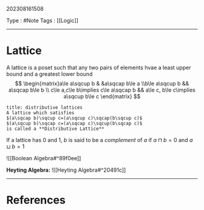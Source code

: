 202308161508

Type : #Note
Tags : [[Logic]]

---
# Lattice
A lattice is a poset such that any two pairs of elements hvae a least upper bound and a greatest lower bound
$$
\begin{matrix}a\le a\sqcup b & &a\sqcap b\le a \\b\le a\sqcup b && a\sqcap b\le b \\ c\le a,c\le b\implies c\le a\sqcap b && a\le c, b\le c\implies a\sqcup b\le c \end{matrix}
$$

```ad-info
title: distributive lattices
A lattice which satisfies
$(a\sqcap b)\sqcup c=(a\sqcup c)\sqcap(b\sqcup c)$
$(a\sqcup b)\sqcap c=(a\sqcap c)\sqcup(b\sqcap c)$
is called a **Distributive Lattice**
```

If a lattice has $0$ and $1$, $b$ is said to be a _complement_ of $a$ if $a\sqcap b=0$ and $a\sqcup b=1$

![[Boolean Algebra#^89f0ee]]

**Heyting Algebra:**
![[Heyting Algebra#^20491c]]

---
# References
